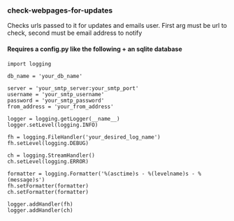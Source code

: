 ### check-webpages-for-updates

Checks urls passed to it for updates and emails user. First arg must be url to check, second must be email address to notify

#### Requires a config.py like the following + an sqlite database

    import logging

    db_name = 'your_db_name'

    server = 'your_smtp_server:your_smtp_port'
    username = 'your_smtp_username'
    password = 'your_smtp_password'
    from_address = 'your_from_address'

    logger = logging.getLogger(__name__)
    logger.setLevel(logging.INFO)

    fh = logging.FileHandler('your_desired_log_name')
    fh.setLevel(logging.DEBUG)

    ch = logging.StreamHandler()
    ch.setLevel(logging.ERROR)

    formatter = logging.Formatter('%(asctime)s - %(levelname)s - %(message)s')
    fh.setFormatter(formatter)
    ch.setFormatter(formatter)

    logger.addHandler(fh)
    logger.addHandler(ch)

